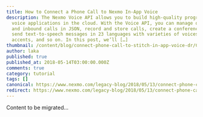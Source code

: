 ```yaml
---
title: How to Connect a Phone Call to Nexmo In-App Voice
description: The Nexmo Voice API allows you to build high-quality programmable
  voice applications in the cloud. With the Voice API, you can manage outbound
  and inbound calls in JSON, record and store calls, create a conference call,
  send text-to-speech messages in 23 languages with varieties of voices and
  accents, and so on. In this post, we’ll […]
thumbnail: /content/blog/connect-phone-call-to-stitch-in-app-voice-dr/Call-to-InApp-Voice.jpg
author: laka
published: true
published_at: 2018-05-14T03:00:00.000Z
comments: true
category: tutorial
tags: []
canonical: https://www.nexmo.com/legacy-blog/2018/05/13/connect-phone-call-to-stitch-in-app-voice-dr
redirect: https://www.nexmo.com/legacy-blog/2018/05/13/connect-phone-call-to-stitch-in-app-voice-dr
---
```


Content to be migrated...
